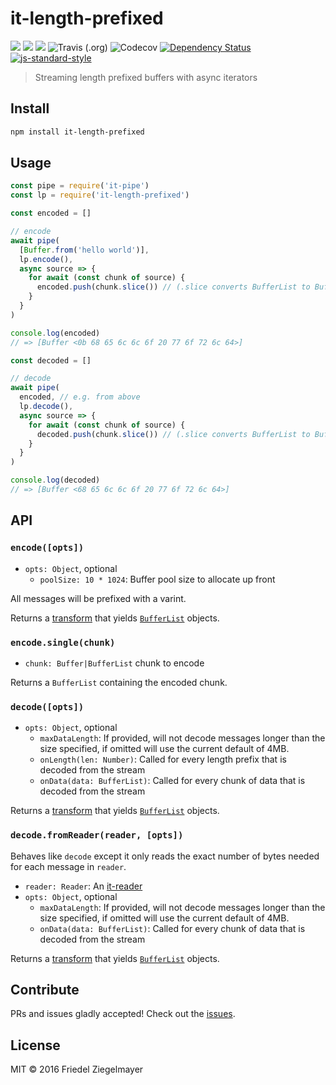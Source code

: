 # it-length-prefixed

[![](https://img.shields.io/badge/made%20by-Protocol%20Labs-blue.svg?style=flat-square)](http://ipn.io)
[![](https://img.shields.io/badge/project-IPFS-blue.svg?style=flat-square)](http://ipfs.io/)
[![](https://img.shields.io/badge/freenode-%23ipfs-blue.svg?style=flat-square)](http://webchat.freenode.net/?channels=%23ipfs)
![Travis (.org)](https://img.shields.io/travis/alanshaw/it-length-prefixed.svg?style=flat-square)
![Codecov](https://img.shields.io/codecov/c/gh/alanshaw/it-length-prefixed.svg?style=flat-square)
[![Dependency Status](https://david-dm.org/alanshaw/it-length-prefixed.svg?style=flat-square)](https://david-dm.org/alanshaw/it-length-prefixed)
[![js-standard-style](https://img.shields.io/badge/code%20style-standard-brightgreen.svg?style=flat-square)](https://github.com/feross/standard)

> Streaming length prefixed buffers with async iterators

## Install

```sh
npm install it-length-prefixed
```

## Usage

```js
const pipe = require('it-pipe')
const lp = require('it-length-prefixed')

const encoded = []

// encode
await pipe(
  [Buffer.from('hello world')],
  lp.encode(),
  async source => {
    for await (const chunk of source) {
      encoded.push(chunk.slice()) // (.slice converts BufferList to Buffer)
    }
  }
)

console.log(encoded)
// => [Buffer <0b 68 65 6c 6c 6f 20 77 6f 72 6c 64>]

const decoded = []

// decode
await pipe(
  encoded, // e.g. from above
  lp.decode(),
  async source => {
    for await (const chunk of source) {
      decoded.push(chunk.slice()) // (.slice converts BufferList to Buffer)
    }
  }
)

console.log(decoded)
// => [Buffer <68 65 6c 6c 6f 20 77 6f 72 6c 64>]
```

## API

### `encode([opts])`

- `opts: Object`, optional
  - `poolSize: 10 * 1024`: Buffer pool size to allocate up front

All messages will be prefixed with a varint.

Returns a [transform](https://gist.github.com/alanshaw/591dc7dd54e4f99338a347ef568d6ee9#transform-it) that yields [`BufferList`](https://www.npmjs.com/package/bl) objects.

### `encode.single(chunk)`

- `chunk: Buffer|BufferList` chunk to encode

Returns a `BufferList` containing the encoded chunk.

### `decode([opts])`

- `opts: Object`, optional
  - `maxDataLength`: If provided, will not decode messages longer than the size specified, if omitted will use the current default of 4MB.
  - `onLength(len: Number)`: Called for every length prefix that is decoded from the stream
  - `onData(data: BufferList)`: Called for every chunk of data that is decoded from the stream

Returns a [transform](https://gist.github.com/alanshaw/591dc7dd54e4f99338a347ef568d6ee9#transform-it) that yields [`BufferList`](https://www.npmjs.com/package/bl) objects.

### `decode.fromReader(reader, [opts])`

Behaves like `decode` except it only reads the exact number of bytes needed for each message in `reader`.

- `reader: Reader`: An [it-reader](https://github.com/alanshaw/it-reader)
- `opts: Object`, optional
  - `maxDataLength`: If provided, will not decode messages longer than the size specified, if omitted will use the current default of 4MB.
  - `onData(data: BufferList)`: Called for every chunk of data that is decoded from the stream

Returns a [transform](https://gist.github.com/alanshaw/591dc7dd54e4f99338a347ef568d6ee9#transform-it) that yields [`BufferList`](https://www.npmjs.com/package/bl) objects.

## Contribute

PRs and issues gladly accepted! Check out the [issues](https://github.com/alanshaw/it-length-prefixed/issues).

## License

MIT © 2016 Friedel Ziegelmayer
